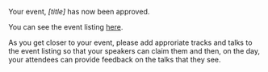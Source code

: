 Your event, *[title]* has now been approved.

You can see the event listing [here]([event_url]).

As you get closer to your event, please add approriate tracks and talks to the event listing so that your speakers can claim them and then, on the day, your attendees can provide feedback on the talks that they see.

